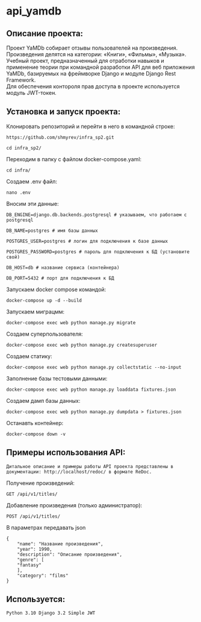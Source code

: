 
# api_yamdb

## Описание проекта:

Проект YaMDb собирает отзывы пользователей на произведения. Произведения делятся на категории: «Книги», «Фильмы», «Музыка».\
Учебный проект, предназначенный для отработки навыков и применение теории при командной
разработки API для веб приложения YaMDb, базируемых на фреймворке Django и модуле Django Rest Framework.\
Для обеспечения контороля прав доступа в проекте используется модуль JWT-токен.

## Установка и запуск проекта:

Клонировать репозиторий и перейти в него в командной строке:

```
https://github.com/shmyrev/infra_sp2.git
```

```
cd infra_sp2/
```

Переходим в папку с файлом docker-compose.yaml:

```
cd infra/
```

Создаем .env файл:

```
nano .env
```

Вносим эти данные:

```
DB_ENGINE=django.db.backends.postgresql # указываем, что работаем с postgresql

DB_NAME=postgres # имя базы данных

POSTGRES_USER=postgres # логин для подключения к базе данных

POSTGRES_PASSWORD=postgres # пароль для подключения к БД (установите свой)

DB_HOST=db # название сервиса (контейнера)

DB_PORT=5432 # порт для подключения к БД
```

Запускаем docker compose командой:

```
docker-compose up -d --build
```

Запускаем миграцмм:

```
docker-compose exec web python manage.py migrate
```

Создаем суперпользователя:

```
docker-compose exec web python manage.py createsuperuser
```

Создаем статику:

```
docker-compose exec web python manage.py collectstatic --no-input
```

Заполнение базы тестовыми данными:

```
docker-compose exec web python manage.py loaddata fixtures.json
```

Создаем дамп базы данных:

```
docker-compose exec web python manage.py dumpdata > fixtures.json
```

Останавть контейнер:

```
docker-compose down -v
```


## Примеры использования API:

```
Дитальное описание и примеры работы API проекта представлены в 
документации: http://localhost/redoc/ в формате ReDoc.
```

Получение произведений:

```
GET /api/v1/titles/
```

Добавление произведения (только администратор):

```
POST /api/v1/titles/
```

В параметрах передавать json

```
{
    "name": "Название произведения",
    "year": 1990,
    "description": "Описание произведения",
    "genre": [
    "fantasy"
    ],
    "category": "films"
}
```

## Используется:

```
Python 3.10 Django 3.2 Simple JWT
```

